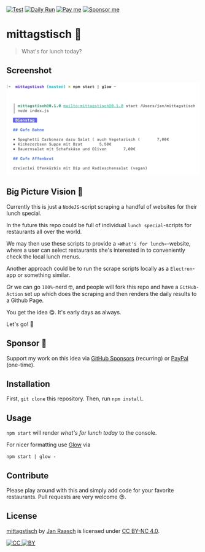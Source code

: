 [![Test](https://github.com/janraasch/mittagstisch/workflows/CI/badge.svg?branch=master&event=push)](https://github.com/janraasch/mittagstisch/actions?query=workflow%3ADAILY) [![Daily Run](https://github.com/janraasch/mittagstisch/workflows/DAILY/badge.svg?branch=master)](https://github.com/janraasch/mittagstisch/actions?query=workflow%3ADAILY) [![Pay me][paypal-svg]][paypal-dot-me] [![Sponsor me][github-sponsors-svg]][github-sponsors]

# mittagstisch 🍴

> What's for lunch today?

## Screenshot

![screenshot][screenshot]

## Big Picture Vision 🌈

Currently this is just a `NodeJS`-script scraping a handful of websites for their lunch special.

In the future this repo could be full of individual `lunch special`-scripts for restaurants all over the world.

We may then use these scripts to provide a `»What's for lunch«`-website, where a user can select restaurants she's interested in to conveniently check the local lunch menus.

Another approach could be to run the scrape scripts locally as a `Electron`-app or something similar.

_Or_ we can go `100%`-nerd 🤓, and people will fork this repo and have a `GitHub-Action` set up which does the scraping and then renders the daily results to a Github Page.

You get the idea 😋. It's early days as always.

Let's go! 🚀

## Sponsor 💟

Support my work on this idea via [GitHub Sponsors][github-sponsors] (recurring) or [PayPal][paypal-dot-me] (one-time).

## Installation

First, `git clone` this repository. Then, run `npm install`.

## Usage

`npm start` will render _what's for lunch today_ to the console.

For nicer formatting use [Glow][glow] via

```
npm start | glow -
```

## Contribute

Please play around with this and simply add code for your favorite restaurants. Pull requests are very welcome 😍.

## License

[mittagstisch][github] by [Jan Raasch][author] is licensed under [CC BY-NC 4.0][license-url].

[![CC][license-cc-svg] ![BY][license-by-svg]][license-url]

[license-url]: https://creativecommons.org/licenses/by-nc/4.0/
[license-cc-svg]: https://mirrors.creativecommons.org/presskit/icons/cc.svg?ref=chooser-v1
[license-by-svg]: https://mirrors.creativecommons.org/presskit/icons/by.svg?ref=chooser-v1
[author]: https://www.janraasch.com
[github]: https://github.com/janraasch/mittagstisch
[glow]: https://github.com/charmbracelet/glow
[screenshot]: https://github.com/janraasch/mittagstisch/raw/master/assets/screenshot.png
[paypal-dot-me]: https://www.paypal.me/janraasch/
[paypal-svg]: https://img.shields.io/badge/onetime-donation-11dde2.svg?logo=paypal
[github-sponsors-svg]: https://img.shields.io/badge/recurring-sponsorship-ee4aaa.svg?logo=github
[github-sponsors]: https://github.com/sponsors/janraasch
